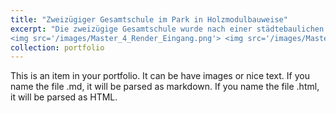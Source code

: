 ```yaml
---
title: "Zweizügiger Gesamtschule im Park in Holzmodulbauweise"
excerpt: "Die zweizügige Gesamtschule wurde nach einer städtebaulichen Analyse entwickelt, um den Bedarf in den Stadtteilen Flehe und Bilk zu decken. Das Schulgelände liegt südlich der Innenstadt und bietet attraktive Sportplätze sowie gute Verkehrsanbindung. Die Gebäude wurden entsprechend der Schultypologie und der grünen Umgebung gestaltet. Besonderes Augenmerk wurde auf den Innenraum und die Aussicht gelegt. Die Materialwahl konzentriert sich auf Holz und Holzmodulbau als repräsentative Baumaterialien für den Schulbau. Die Fassade spiegelt die Natur des umgebenden Parks wider, mit vertikaler Bepflanzung, Holz- und Metallelementen. <br/>
<img src='/images/Master_4_Render_Eingang.png'> <img src='/images/Master_4_Render_Orho.png'>"
collection: portfolio
---
```


This is an item in your portfolio. It can be have images or nice text. If you name the file .md, it will be parsed as markdown. If you name the file .html, it will be parsed as HTML. 
